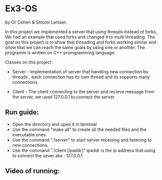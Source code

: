 # Ex3-OS
by Or Cohen & Shlomi Lantser.
             
             
In this project we implemented a server that using threads instead of forks,
We had an example that used forks and changed it to multi threading.
The goal on this project is to show that threading and forks working similar and show that we can reach the same goals by using one or another.
The programm is written on C++ promgramming language.

Classes on this project :
                  
* Server - Implementation of server that handling new connection by threads , each connection has its own thread and its supports many connections.
                  
* Client - The client connecting to the server and recieve message from the server, we used 127.0.0.1 to connect the server.
                 
## Run guide:

* Open the directory and open it in terminal
* Use the command "make all" to create all the needed files and the executable ones.
* Use the command "./server" to start server receiving and listening to new connections.
* Use the command "./client [ipaddr]" ipaddr is the ip address that using to connect the sever aka : 127.0.0.1


## Video of running:



                 
                 
